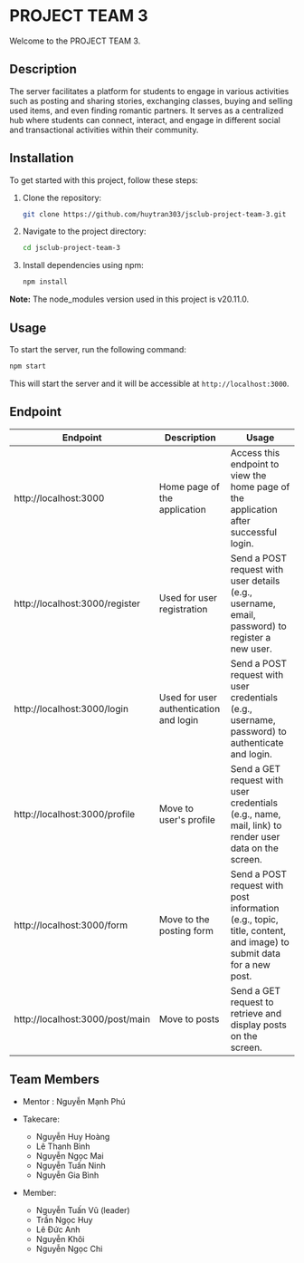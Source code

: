 # PROJECT TEAM 3

Welcome to the PROJECT TEAM 3.

## Description

The server facilitates a platform for students to engage in various activities such as posting and sharing stories, exchanging classes, buying and selling used items, and even finding romantic partners. It serves as a centralized hub where students can connect, interact, and engage in different social and transactional activities within their community.

## Installation

To get started with this project, follow these steps:

1. Clone the repository:

   ```bash
   git clone https://github.com/huytran303/jsclub-project-team-3.git
   ```

2. Navigate to the project directory:

   ```bash
   cd jsclub-project-team-3
   ```

3. Install dependencies using npm:

   ```bash
   npm install
   ```

**Note:** The node_modules version used in this project is v20.11.0.

## Usage

To start the server, run the following command:

```bash
npm start
```

This will start the server and it will be accessible at `http://localhost:3000`.

## Endpoint
| Endpoint                       | Description                                         | Usage                                                                                   |
|--------------------------------|-----------------------------------------------------|-----------------------------------------------------------------------------------------|
| http://localhost:3000          | Home page of the application                        | Access this endpoint to view the home page of the application after successful login. |
| http://localhost:3000/register | Used for user registration                          | Send a POST request with user details (e.g., username, email, password) to register a new user. |
| http://localhost:3000/login    | Used for user authentication and login              | Send a POST request with user credentials (e.g., username, password) to authenticate and login. |
| http://localhost:3000/profile  | Move to user's profile                              | Send a GET request with user credentials (e.g., name, mail, link) to render user data on the screen. |
| http://localhost:3000/form     | Move to the posting form                             | Send a POST request with post information (e.g., topic, title, content, and image) to submit data for a new post. |
| http://localhost:3000/post/main     | Move to posts                                       | Send a GET request to retrieve and display posts on the screen.                          |

## Team Members

- Mentor : Nguyễn Mạnh Phú

- Takecare:
    - Nguyễn Huy Hoàng
    - Lê Thanh Bình
    - Nguyễn Ngọc Mai
    - Nguyễn Tuấn Ninh
    - Nguyễn Gia Bình

- Member:
    - Nguyễn Tuấn Vũ (leader)
    - Trần Ngọc Huy
    - Lê Đức Anh
    - Nguyễn Khôi
    - Nguyễn Ngọc Chi

